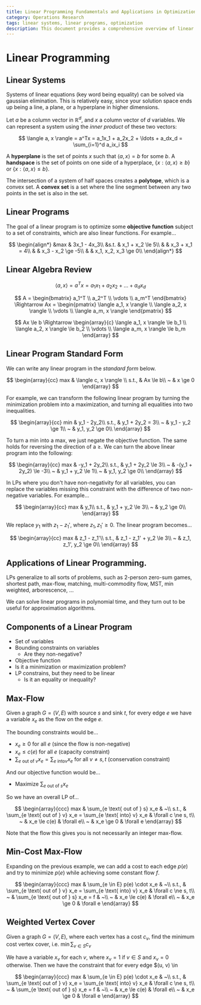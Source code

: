 ```yaml
---
title: Linear Programming Fundamentals and Applications in Optimization
category: Operations Research
tags: linear systems, linear programs, optimization
description: This document provides a comprehensive overview of linear programming, covering linear systems, linear programs, and their standard forms. It explains key concepts such as hyperplanes, polytopes, and convex sets, and demonstrates how to transform various optimization problems into linear programs. The document also explores practical applications of linear programming in areas like max-flow and weighted vertex cover problems.
---
```


# Linear Programming

## Linear Systems

Systems of linear equations (key word being equality) can be solved via gaussian elimination. This is relatively easy, since your solution space ends up being a line, a plane, or a hyperplane in higher dimensions.

Let $a$ be a column vector in $\mathbb{R}^d$, and $x$ a column vector of $d$ variables. We can represent a system using the *inner product* of these two vectors:

$$
\langle a, x \rangle = a^Tx = a_1x_1 + a_2x_2 + \ldots + a_dx_d = \sum_{i=1}^d a_ix_i
$$

A **hyperplane** is the set of points $x$ such that $\langle a, x \rangle = b$ for some $b$. A **handspace** is the set of points on one side of a hyperplace, $\{x : \langle a, x \rangle \geq b\}$ or $\{x : \langle a, x \rangle \leq b\}$.

The intersection of a system of half spaces creates a **polytope**, which is a convex set. A **convex set** is a set where the line segment between any two points in the set is also in the set.

## Linear Programs

The goal of a linear program is to optimize some **objective function** subject to a set of constraints, which are also linear functions. For example...

$$
\begin{align*}
&max  & 3x_1 - 4x_3\\
&s.t. & x_1 + x_2 \le 5\\
&     & x_3 + x_1 = 4\\
&     & x_3 - x_2 \ge -5\\
&     & x_1, x_2, x_3 \ge 0\\
\end{align*}
$$


## Linear Algebra Review

$$
\langle a, x \rangle = a^Tx = a_1x_1 + a_2x_2 + \ldots + a_dx_d
$$

$$
A = \begin{bmatrix}
a_1^T \\
a_2^T \\
\vdots \\
a_m^T
\end{bmatrix} \Rightarrow
Ax = \begin{pmatrix}
\langle a_1, x \rangle \\
\langle a_2, x \rangle \\
\vdots \\
\langle a_m, x \rangle
\end{pmatrix}
$$

$$
Ax \le b \Rightarrow \begin{array}{c}
\langle a_1, x \rangle \le b_1 \\
\langle a_2, x \rangle \le b_2 \\
\vdots \\
\langle a_m, x \rangle \le b_m
\end{array}
$$

## Linear Program Standard Form

We can write any linear program in the *standard form* below.

$$
\begin{array}{cc}
max & \langle c, x \rangle \\
s.t., & Ax \le b\\
~ & x \ge 0
\end{array}
$$

For example, we can transform the following linear program by turning the minimization problem into a maximization, and turning all equalities into two inequalities.

$$
\begin{array}{cc}
min &   y_1 - 2y_2\\
s.t., & y_1 + 2y_2 = 3\\
~ & y_1 - y_2 \ge 1\\
~ & y_1, y_2 \ge 0\\
\end{array}
$$

To turn a min into a max, we just negate the objective function. The same holds for reversing the direction of a $\geq$. We can turn the above linear program into the following:

$$
\begin{array}{cc}
max &   -y_1 + 2y_2\\
s.t., & y_1 + 2y_2 \le 3\\
~ & -(y_1 + 2y_2) \le -3\\
~ & y_1 + y_2 \le 1\\
~ & y_1, y_2 \ge 0\\
\end{array}
$$

In LPs where you don't have non-negativity for all variables, you can replace the variables missing this constraint with the difference of two non-negative variables. For example...

$$
\begin{array}{cc}
max &   y_1\\
s.t., & y_1 + y_2 \le 3\\
~ & y_2 \ge 0\\
\end{array}
$$

We replace $y_1$ with $z_1 - z_1'$, where $z_1, z_1' \ge 0$. The linear program becomes...

$$
\begin{array}{cc}
max   & z_1 - z_1'\\
s.t., & z_1 - z_1' + y_2 \le 3\\
~     & z_1, z_1', y_2 \ge 0\\
\end{array}
$$

## Applications of Linear Programming.

LPs generalize to all sorts of problems, such as 2-person zero-sum games, shortest path, max-flow, matching, multi-commodity flow, MST, min weighted, arborescence, ...

We can solve linear programs in polynomial time, and they turn out to be useful for approximation algorithms.

## Components of a Linear Program

- Set of variables
- Bounding constraints on variables
  - Are they non-negative?
- Objective function
- Is it a minimization or maximization problem?
- LP constrains, but they need to be linear
  - Is it an equality or inequality?

## Max-Flow

Given a graph $G = (V, E)$ with source $s$ and sink $t$, for every edge $e$ we have a variable $x_e$ as the flow on the edge $e$.

The bounding constraints would be...

- $x_e \ge 0$ for all $e$ (since the flow is non-negative)
- $x_e \le c(e)$ for all $e$ (capacity constraint)
- $\sum_{e \text{ out of } v} x_e = \sum_{e \text{ into} v} x_e$ for all $v \ne s, t$ (conservation constraint)

And our objective function would be...

- Maximize $\sum_{e \text{ out of } s} x_e$

So we have an overall LP of...

$$
\begin{array}{ccc}
max     & \sum_{e \text{ out of } s} x_e & ~\\
s.t.,   & \sum_{e \text{ out of } v} x_e = \sum_{e \text{ into} v} x_e & \forall c \ne s, t\\
~       & x_e \le c(e) & \forall e\\
~       & x_e \ge 0 & \forall e
\end{array}
$$

Note that the flow this gives you is not necessarily an integer max-flow.

## Min-Cost Max-Flow

Expanding on the previous example, we can add a cost to each edge $p(e)$ and try to minimize $p(e)$ while achieving some constant flow $f$.

$$
\begin{array}{ccc}
max     & \sum_{e \in E} p(e) \cdot x_e & ~\\
s.t.,   & \sum_{e \text{ out of } v} x_e = \sum_{e \text{ into} v} x_e & \forall c \ne s, t\\
~       & \sum_{e \text{ out of } s} x_e = f & ~\\
~       & x_e \le c(e) & \forall e\\
~       & x_e \ge 0 & \forall e
\end{array}
$$

## Weighted Vertex Cover

Given a graph $G = (V, E)$, where each vertex has a cost $c_v$, find the minimum cost vertex cover, i.e. $\min \sum_{v \in S} c_v$

We have a variable $x_v$ for each $v$, where $x_v = 1$ if $v \in S$ and $x_v = 0$ otherwise. Then we have the constraint that for every edge $(u, v) \in

$$
\begin{array}{ccc}
max     & \sum_{e \in E} p(e) \cdot x_e & ~\\
s.t.,   & \sum_{e \text{ out of } v} x_e = \sum_{e \text{ into} v} x_e & \forall c \ne s, t\\
~       & \sum_{e \text{ out of } s} x_e = f & ~\\
~       & x_e \le c(e) & \forall e\\
~       & x_e \ge 0 & \forall e
\end{array}
$$
